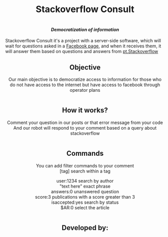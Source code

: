 <h1 class="code-line" data-line-start=0 data-line-end=1 align="center"><a id="LabelTool_0"></a>Stackoverflow Consult</h1>
<p class="has-line-data" data-line-start="1" data-line-end="2" align="center"><img src="https://i.imgur.com/gKHNxFD.jpg" alt=""></p>
<h4 class="code-line" data-line-start=2 data-line-end=3 align="center"><a id="Image_Polygonal_Annotation_with_Javascript_2"></a><i>Democratization of information</i></h4>
<p class="has-line-data" data-line-start="4" data-line-end="6">Stackoverflow Consult it's a project with a server-side software, which will wait for questions asked in a <a href="fb.com/Guiflayrom">Facebook page</a>, and when it receives them, it will answer them based on questions and answers from <a href="pt.Stackoverflow.com">pt.Stackoverflow<a></p>

<h2 class="code-line" align="center" data-line-start=4 data-line-end=5 ><a id="Objetivo"></a>Objective</h2>
<p class="has-line-data" align="center" data-line-start="4" data-line-end="6">Our main objective is to democratize access to information for those who do not have access to the internet but have access to facebook through operator plans</p>
<p class="has-line-data" align="center" data-line-start="1" data-line-end="2" align="center"><img src="https://i.imgur.com/kLyoLrh.jpg" alt=""></p>

<h2 class="code-line" align="center" data-line-start=4 data-line-end=5 ><a id="Objetivo"></a>How it works?</h2>
<p class="has-line-data" align="center" data-line-start="4" data-line-end="6">Comment your question in our posts or that error message from your code <br> And our robot will respond to your comment based on a query about stackoverflow</p>
<p class="has-line-data" align="center" data-line-start="1" data-line-end="2" align="center"><img src="https://i.imgur.com/Xnth1Ua.jpg" alt=""></p>
  
<h2 class="code-line" align="center" data-line-start=4 data-line-end=5 ><a id="Objetivo"></a>Commands</h2>
<p class="has-line-data" align="center" data-line-start="4" data-line-end="6">You can add filter commands to your comment <br>[tag] search within a tag</p>
<p class="has-line-data" align="center" data-line-start="1" data-line-end="2" align="center">
user:1234 search by author<br>"text here" exact phrase<br>answers:0 unanswered question<br>score:3 publications with a score greater than 3<br>isaccepted:yes search by status<br>$AR:0 select the article
</p>
<p class="has-line-data" align="center" data-line-start="1" data-line-end="2" align="center"><img src="https://i.imgur.com/tivNoC2.jpg" alt=""></p>
  
<h2 class="code-line" align="center" data-line-start=4 data-line-end=5 ><a id="Objetivo"></a>Developed by:</h2>
<p class="has-line-data" align="center" data-line-start="1" data-line-end="2" align="center"><img src="https://i.imgur.com/1jJlN6Z.jpg" alt=""></p>